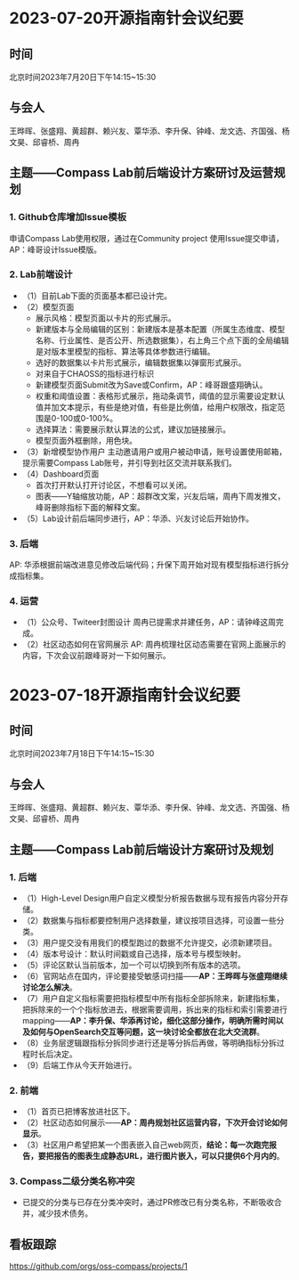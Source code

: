 # 2023-07-20开源指南针会议纪要

## 时间
北京时间2023年7月20日下午14:15~15:30

## 与会人
王晔晖、张盛翔、黄超群、赖兴友、覃华添、李升保、钟峰、龙文选、齐国强、杨文昊、邱睿桥、周冉

## 主题——Compass Lab前后端设计方案研讨及运营规划

### 1. Github仓库增加Issue模板
申请Compass Lab使用权限，通过在Community project 使用Issue提交申请，AP：峰哥设计Issue模版。 

### 2. Lab前端设计
- （1）目前Lab下面的页面基本都已设计完。
- （2）模型页面
  - 展示风格：模型页面以卡片的形式展示。
  - 新建版本与全局编辑的区别：新建版本是基本配置（所属生态维度、模型名称、行业属性、是否公开、所选数据集），右上角三个点下面的全局编辑是对版本里模型的指标、算法等具体参数进行编辑。
  - 选好的数据集以卡片形式展示，编辑数据集以弹窗形式展示。
  - 对来自于CHAOSS的指标进行标识
  - 新建模型页面Submit改为Save或Confirm，AP：峰哥跟盛翔确认。
  - 权重和阈值设置：表格形式展示，拖动条调节，阈值的显示需要设定默认值并加文本提示，有些是绝对值，有些是比例值，给用户权限改，指定范围是0-100或0-100%。
  - 选择算法：需要展示默认算法的公式，建议加链接展示。
  -  模型页面外框删除，用色块。
- （3）新增模型协作用户
主动邀请用户或用户被动申请，账号设置使用邮箱，提示需要Compass Lab账号，并引导到社区交流并联系我们。
- （4）Dashboard页面
   - 首次打开默认打开讨论区，不想看可以关闭。
   - 图表——Y轴缩放功能，AP：超群改文案，兴友后端，周冉下周发推文，峰哥删除指标下面的解释文案。
- （5）Lab设计前后端同步进行，AP：华添、兴友讨论后开始协作。

### 3. 后端
AP: 华添根据前端改进意见修改后端代码；升保下周开始对现有模型指标进行拆分成指标集。

###  4. 运营
- （1）公众号、Twiteer封图设计
周冉已提需求并建任务，AP：请钟峰这周完成。
- （2）社区动态如何在官网展示
AP: 周冉梳理社区动态需要在官网上面展示的内容，下次会议前跟峰哥对一下如何展示。 

# 2023-07-18开源指南针会议纪要 

## 时间
北京时间2023年7月18日下午14:15~15:30

## 与会人
王晔晖、张盛翔、黄超群、赖兴友、覃华添、李升保、钟峰、龙文选、齐国强、杨文昊、邱睿桥、周冉

## 主题——Compass Lab前后端设计方案研讨及规划

### 1. 后端 
- （1）High-Level Design用户自定义模型分析报告数据与现有报告内容分开存储。 
- （2）数据集与指标都要控制用户选择数量，建议按项目选择，可设置一些分类。 
- （3）用户提交没有用我们的模型跑过的数据不允许提交，必须新建项目。 
- （4）版本号设计：默认时间戳或自己选择，版本号与模型映射。 
- （5）评论区默认当前版本，加一个可以切换到所有版本的选项。 
- （6）官网站点在国内，评论要接受敏感词扫描——**AP：王晔晖与张盛翔继续讨论怎么解决**。 
- （7）用户自定义指标需要把指标模型中所有指标全部拆除来，新建指标集，把拆除来的一个个指标放进去，根据需要调用，拆出来的指标和索引需要进行mapping——**AP：李升保、华添再讨论，细化这部分操作，明确所需时间以及如何与OpenSearch交互等问题，这一块讨论全都放在北大交流群**。 
- （8）业务层逻辑跟指标分拆同步进行还是等分拆后再做，等明确指标分拆过程时长后决定。 
- （9）后端工作从今天开始进行。 

### 2. 前端
- （1）首页已把博客放进社区下。 
- （2）社区动态如何展示——**AP：周冉规划社区运营内容，下次开会讨论如何显示**。 
- （3）社区用户希望把某一个图表嵌入自己web网页，**结论：每一次跑完报告，要把报告的图表生成静态URL，进行图片嵌入，可以只提供6个月内的**。 

### 3. Compass二级分类名称冲突
- 已提交的分类与已存在分类冲突时，通过PR修改已有分类名称，不断吸收合并，减少技术债务。

## 看板跟踪
https://github.com/orgs/oss-compass/projects/1
